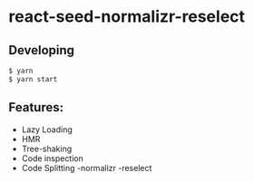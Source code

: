 # react-seed-normalizr-reselect

## Developing

``` bash
$ yarn
$ yarn start
```

## Features:

- Lazy Loading
- HMR
- Tree-shaking
- Code inspection
- Code Splitting
-normalizr
-reselect
